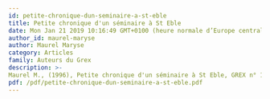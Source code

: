 ```yaml
---
id: petite-chronique-dun-seminaire-a-st-eble
title: Petite chronique d'un séminaire à St Eble
date: Mon Jan 21 2019 10:16:49 GMT+0100 (heure normale d’Europe centrale)
author_id: maurel-maryse
author: Maurel Maryse
category: Articles
family: Auteurs du Grex
description: >-
Maurel M., (1996), Petite chronique d'un séminaire à St Eble, GREX n° 16, p. 1-3. 
pdf: /pdf/petite-chronique-dun-seminaire-a-st-eble.pdf
---
```

